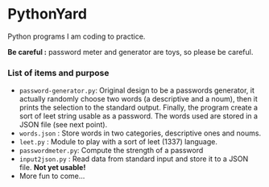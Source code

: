 # PythonYard
Python programs I am coding to practice.

**Be careful :**  password meter and generator are toys, so please be careful.

### List of items and purpose

 - `password-generator.py`: Original design to be a passwords generator, it
 actually randomly choose two words (a descriptive and a noum), then it prints
 the selection to the standard output. Finally, the program create a sort of leet
 string usable as a password. The words used are stored in a JSON file (see next
 point).
 - `words.json` : Store words in two categories, descriptive ones and noums.
 - `leet.py` : Module to play with a sort of leet (1337) language.
 - `passwordmeter.py`: Compute the strength of a password
 - `input2json.py` : Read data from standard input and store it to a JSON file. __Not yet usable!__ 
 - More fun to come...
